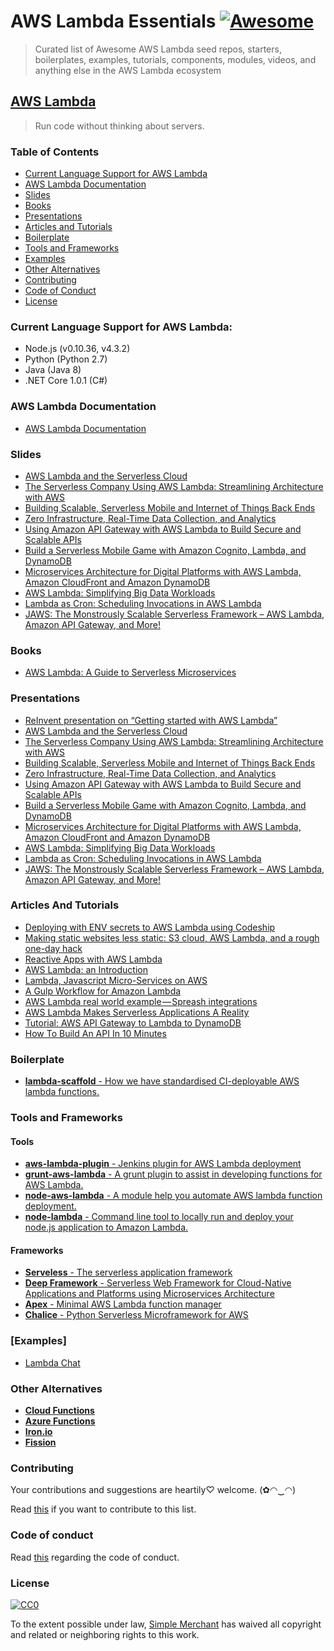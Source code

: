 # AWS Lambda Essentials [![Awesome](https://cdn.rawgit.com/sindresorhus/awesome/d7305f38d29fed78fa85652e3a63e154dd8e8829/media/badge.svg)](https://github.com/sindresorhus/awesome)

> Curated list of Awesome AWS Lambda seed repos, starters, boilerplates, examples, tutorials, components, modules, videos, and anything else in the AWS Lambda ecosystem

## [AWS Lambda](https://aws.amazon.com/lambda/)

> Run code without thinking about servers.

### Table of Contents
  * [Current Language Support for AWS Lambda](#current-language-support-for-aws-lambda)
  * [AWS Lambda Documentation](#aws-lambda-documentation)
  * [Slides](#slides)
  * [Books](#books)
  * [Presentations](#presentations)
  * [Articles and Tutorials](#articles-and-tutorials)
  * [Boilerplate](#boilerplate)
  * [Tools and Frameworks](#tools-and-frameworks)
  * [Examples](#examples)
  * [Other Alternatives](#other-alternatives)
  * [Contributing](#contributing)
  * [Code of Conduct](#code-of-conduct)
  * [License](#license)

### Current Language Support for AWS Lambda:

* Node.js (v0.10.36, v4.3.2)
* Python (Python 2.7)
* Java (Java 8)
* .NET Core 1.0.1 (C#)

### AWS Lambda Documentation
  * [AWS Lambda Documentation](https://aws.amazon.com/documentation/lambda/)

### Slides
  * [AWS Lambda and the Serverless Cloud](http://www.slideshare.net/AmazonWebServices/cmp301-aws-lambda-and-the-serverless-cloud)
  * [The Serverless Company Using AWS Lambda: Streamlining Architecture with AWS](http://www.slideshare.net/AmazonWebServices/arc308-the-serverless-company-using-aws-lambda)
  * [Building Scalable, Serverless Mobile and Internet of Things Back Ends](http://www.slideshare.net/AmazonWebServices/mbl302-scalable-serverless-mobile-iot-backendsporate-it-into-a-consumerfacing-device)
  * [Zero Infrastructure, Real-Time Data Collection, and Analytics](http://www.slideshare.net/AmazonWebServices/bdt307-zero-infrastructure-realtime-data-collection-and-analytics-53718073)
  * [Using Amazon API Gateway with AWS Lambda to Build Secure and Scalable APIs](http://www.slideshare.net/AmazonWebServices/dev203-amazon-api-gateway-aws-lambda-to-build-secure-apis)
  * [Build a Serverless Mobile Game with Amazon Cognito, Lambda, and DynamoDB](http://www.slideshare.net/AmazonWebServices/gam401-build-a-serverless-mobile-game-w-cognito-lambda-dynamodb)
  * [Microservices Architecture for Digital Platforms with AWS Lambda, Amazon CloudFront and Amazon DynamoDB](http://www.slideshare.net/mitocgroup/arc201-microservices-architecture-aws-reinvent-2015)
  * [AWS Lambda: Simplifying Big Data Workloads](http://www.slideshare.net/AmazonWebServices/cmp403-aws-lambda-simplifying-big-data-workloads)
  * [Lambda as Cron: Scheduling Invocations in AWS Lambda](http://www.slideshare.net/AmazonWebServices/cmp407-lambda-as-cron-scheduling-invocations-in-aws-lambda)
  * [JAWS: The Monstrously Scalable Serverless Framework – AWS Lambda, Amazon API Gateway, and More!](http://www.slideshare.net/AmazonWebServices/dvo209-jaws-a-scalable-serverless-framework)

### Books
  * [AWS Lambda: A Guide to Serverless Microservices](http://www.amazon.com/AWS-Lambda-Guide-Serverless-Microservices-ebook/dp/B016JOMAEE)

### Presentations
  * [ReInvent presentation on “Getting started with AWS Lambda”](https://www.youtube.com/watch?v=UFj27laTWQA)
  * [AWS Lambda and the Serverless Cloud](https://www.youtube.com/watch?v=pBLdMCksM3A)
  * [The Serverless Company Using AWS Lambda: Streamlining Architecture with AWS](https://www.youtube.com/watch?v=U8ODkSCJpJU)
  * [Building Scalable, Serverless Mobile and Internet of Things Back Ends](https://www.youtube.com/watch?v=GnaO-LwdSuU)
  * [Zero Infrastructure, Real-Time Data Collection, and Analytics](https://www.youtube.com/watch?v=ygHGPnAd0Uo)
  * [Using Amazon API Gateway with AWS Lambda to Build Secure and Scalable APIs](https://www.youtube.com/watch?v=ZBxWZ9bgd44)
  * [Build a Serverless Mobile Game with Amazon Cognito, Lambda, and DynamoDB](https://www.youtube.com/watch?v=JT2xOYOdUvM)
  * [Microservices Architecture for Digital Platforms with AWS Lambda, Amazon CloudFront and Amazon DynamoDB](https://aws.amazon.com/blogs/compute/aws-lambda-sessions-at-reinvent-2015-wrap-up/#)
  * [AWS Lambda: Simplifying Big Data Workloads](https://www.youtube.com/watch?v=WWDHxy4zuqg)
  * [Lambda as Cron: Scheduling Invocations in AWS Lambda](https://www.youtube.com/watch?v=FhJxTIq81AU)
  * [JAWS: The Monstrously Scalable Serverless Framework – AWS Lambda, Amazon API Gateway, and More!](https://www.youtube.com/watch?v=D_U6luQ6I90)

### Articles And Tutorials
  * [Deploying with ENV secrets to AWS Lambda using Codeship](http://underthehood.simple-merchant.com/2015/deploying-to-lambda-with-codeship/)
  * [Making static websites less static: S3 cloud, AWS Lambda, and a rough one-day hack](https://www.airpair.com/javascript/posts/static-websites-aws-s3-lambda-kinesis-contentful)
  * [Reactive Apps with AWS Lambda](https://www.airpair.com/lambda/posts/aws-lambda-stream-processing)
  * [AWS Lambda: an Introduction](https://blog.codeship.com/aws-lambda-introduction/)
  * [Lambda, Javascript Micro-Services on AWS](http://anders.janmyr.com/2014/12/lambda-javascript-micro-services-on-aws.html)
  * [A Gulp Workflow for Amazon Lambda](https://medium.com/@AdamRNeary/a-gulp-workflow-for-amazon-lambda-61c2afd723b6#.qcu9gthgp)
  * [AWS Lambda real world example — Spreash integrations](https://medium.com/@spreash/aws-lambda-real-world-example-spreash-integrations-the-story-about-an-ideal-fit-79eeadd2a826#.qk4en74by)
  * [AWS Lambda Makes Serverless Applications A Reality](http://techcrunch.com/2015/11/24/aws-lamda-makes-serverless-applications-a-reality/#.w4drli9:xqKY)
  * [Tutorial: AWS API Gateway to Lambda to DynamoDB](https://snowulf.com/2015/08/05/tutorial-aws-api-gateway-to-lambda-to-dynamodb/)
  * [How To Build An API In 10 Minutes](http://readwrite.com/2015/11/16/how-to-build-an-api-amazon-lambda)

### Boilerplate
  * [**lambda-scaffold** - How we have standardised CI-deployable AWS lambda functions.](https://github.com/simplemerchant/lambda-scaffold)

### Tools and Frameworks
#### Tools
  * [**aws-lambda-plugin** - Jenkins plugin for AWS Lambda deployment](https://github.com/jenkinsci/aws-lambda-plugin)
  * [**grunt-aws-lambda** - A grunt plugin to assist in developing functions for AWS Lambda.](https://github.com/Tim-B/grunt-aws-lambda)
  * [**node-aws-lambda** - A module help you automate AWS lambda function deployment.](https://github.com/ThoughtWorksStudios/node-aws-lambda)
  * [**node-lambda** - Command line tool to locally run and deploy your node.js application to Amazon Lambda.](https://github.com/motdotla/node-lambda)

#### Frameworks
  * [**Serveless** - The serverless application framework](https://github.com/serverless/serverless)
  * [**Deep Framework** - Serverless Web Framework for Cloud-Native Applications and Platforms using Microservices Architecture](https://github.com/MitocGroup/deep-framework)
  * [**Apex** - Minimal AWS Lambda function manager](http://apex.run/)
  * [**Chalice** - Python Serverless Microframework for AWS](https://github.com/awslabs/chalice)

### [Examples]
  * [Lambda Chat](https://github.com/cloudnative/lambda-chat)

### Other Alternatives
  * [**Cloud Functions**](https://cloud.google.com/functions/docs)
  * [**Azure Functions**](https://azure.microsoft.com/en-us/services/functions/)
  * [**Iron.io**](http://www.iron.io/)
  * [**Fission**](http://fission.io/)

### Contributing
Your contributions and suggestions are heartily♡ welcome. (✿◠‿◠)

  Read [this](https://github.com/simplemerchant/awesome-aws-lambda/blob/master/CONTRIBUTING.md) if you want to contribute to this list.

### Code of conduct

  Read [this](https://github.com/simplemerchant/awesome-aws-lambda/blob/master/CODE_OF_CONDUCT.md) regarding the code of conduct.

### License

  [![CC0](http://i.creativecommons.org/p/zero/1.0/88x31.png)](http://creativecommons.org/publicdomain/zero/1.0/)

  To the extent possible under law, [Simple Merchant](https://github.com/simplemerchant) has waived all copyright and related or neighboring rights to this work.
